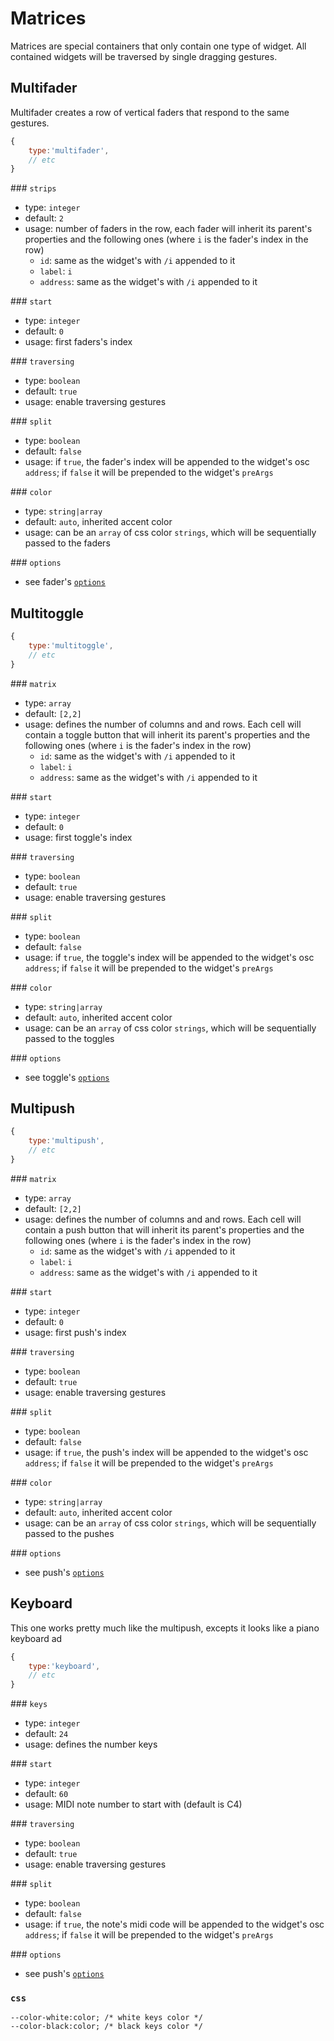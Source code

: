 # Matrices

Matrices are special containers that only contain one type of widget. All contained widgets will be traversed by single dragging gestures.

## Multifader

Multifader creates a row of vertical faders that respond to the same gestures.

```js
{
    type:'multifader',
    // etc
}
```

### `strips`
- type: `integer`
- default: `2`
- usage: number of faders in the row, each fader will inherit its parent's properties and the following ones (where `i` is the fader's index in the row)
    - `id`: same as the widget's with `/i` appended to it
    - `label`: `i`
    - `address`: same as the widget's with `/i` appended to it

### `start`
- type: `integer`
- default: `0`
- usage: first faders's index

### `traversing`
- type: `boolean`
- default: `true`
- usage: enable traversing gestures

### `split`
- type: `boolean`
- default: `false`
- usage: if `true`, the fader's index will be appended to the widget's osc `address`; if `false` it will be prepended to the widget's `preArgs`

### `color`
- type: `string|array`
- default: `auto`, inherited accent color
- usage: can be an `array` of css color `strings`, which will be sequentially passed to the faders

### `options`
- see fader's [`options`](sliders/#fader)





## Multitoggle
```js
{
    type:'multitoggle',
    // etc
}
```

### `matrix`
- type: `array`
- default: `[2,2]`
- usage: defines the number of columns and and rows. Each cell will contain a toggle button that will inherit its parent's properties and the following ones (where `i` is the fader's index in the row)
    - `id`: same as the widget's with `/i` appended to it
    - `label`: `i`
    - `address`: same as the widget's with `/i` appended to it

### `start`
- type: `integer`
- default: `0`
- usage: first toggle's index

### `traversing`
- type: `boolean`
- default: `true`
- usage: enable traversing gestures

### `split`
- type: `boolean`
- default: `false`
- usage: if `true`, the toggle's index will be appended to the widget's osc `address`; if `false` it will be prepended to the widget's `preArgs`

### `color`
- type: `string|array`
- default: `auto`, inherited accent color
- usage: can be an `array` of css color `strings`, which will be sequentially passed to the toggles



### `options`
- see toggle's [`options`](buttons/#toggle)



## Multipush
```js
{
    type:'multipush',
    // etc
}
```

### `matrix`
- type: `array`
- default: `[2,2]`
- usage: defines the number of columns and and rows. Each cell will contain a push button that will inherit its parent's properties and the following ones (where `i` is the fader's index in the row)
    - `id`: same as the widget's with `/i` appended to it
    - `label`: `i`
    - `address`: same as the widget's with `/i` appended to it

### `start`
- type: `integer`
- default: `0`
- usage: first push's index


### `traversing`
- type: `boolean`
- default: `true`
- usage: enable traversing gestures

### `split`
- type: `boolean`
- default: `false`
- usage: if `true`, the push's index will be appended to the widget's osc `address`; if `false` it will be prepended to the widget's `preArgs`

### `color`
- type: `string|array`
- default: `auto`, inherited accent color
- usage: can be an `array` of css color `strings`, which will be sequentially passed to the pushes

### `options`
- see push's [`options`](buttons/#push)



## Keyboard

This one works pretty much like the multipush, excepts it looks like a piano keyboard ad

```js
{
    type:'keyboard',
    // etc
}
```

### `keys`
- type: `integer`
- default: `24`
- usage: defines the number keys

### `start`
- type: `integer`
- default: `60`
- usage: MIDI note number to start with (default is C4)


### `traversing`
- type: `boolean`
- default: `true`
- usage: enable traversing gestures

### `split`
- type: `boolean`
- default: `false`
- usage: if `true`, the note's midi code will be appended to the widget's osc `address`; if `false` it will be prepended to the widget's `preArgs`

### `options`
- see push's [`options`](buttons/#push)

### `css`
```
--color-white:color; /* white keys color */
--color-black:color; /* black keys color */
```
